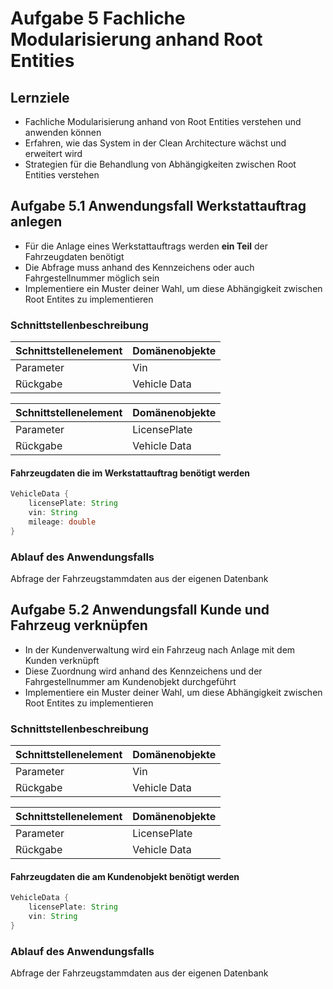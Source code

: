 # Aufgabe 5 Fachliche Modularisierung anhand Root Entities 

## Lernziele

- Fachliche Modularisierung anhand von Root Entities verstehen und anwenden können
- Erfahren, wie das System in der Clean Architecture wächst und erweitert wird
- Strategien für die Behandlung von Abhängigkeiten zwischen Root Entities verstehen

## Aufgabe 5.1 Anwendungsfall Werkstattauftrag anlegen

- Für die Anlage eines Werkstattauftrags werden **ein Teil** der Fahrzeugdaten benötigt
- Die Abfrage muss anhand des Kennzeichens oder auch Fahrgestellnummer möglich sein
- Implementiere ein Muster deiner Wahl, um diese Abhängigkeit zwischen Root Entites zu implementieren

### Schnittstellenbeschreibung

| Schnittstellenelement | Domänenobjekte           |
|-----------------------|--------------------------|
| Parameter             | Vin                      |
| Rückgabe              | Vehicle Data      |


| Schnittstellenelement | Domänenobjekte           |
|-----------------------|--------------------------|
| Parameter             | LicensePlate             |
| Rückgabe              | Vehicle Data             |

#### Fahrzeugdaten die im Werkstattauftrag benötigt werden

```java
VehicleData {
    licensePlate: String
    vin: String
    mileage: double        
}
```

### Ablauf des Anwendungsfalls

Abfrage der Fahrzeugstammdaten aus der eigenen Datenbank

## Aufgabe 5.2 Anwendungsfall Kunde und Fahrzeug verknüpfen 

- In der Kundenverwaltung wird ein Fahrzeug nach Anlage mit dem Kunden verknüpft
- Diese Zuordnung wird anhand des Kennzeichens und der Fahrgestellnummer am Kundenobjekt durchgeführt
- Implementiere ein Muster deiner Wahl, um diese Abhängigkeit zwischen Root Entites zu implementieren

### Schnittstellenbeschreibung

| Schnittstellenelement | Domänenobjekte           |
|-----------------------|--------------------------|
| Parameter             | Vin                      |
| Rückgabe              | Vehicle Data      |


| Schnittstellenelement | Domänenobjekte           |
|-----------------------|--------------------------|
| Parameter             | LicensePlate             |
| Rückgabe              | Vehicle Data             |

#### Fahrzeugdaten die am Kundenobjekt benötigt werden

```java
VehicleData {
    licensePlate: String
    vin: String    
}
```

### Ablauf des Anwendungsfalls

Abfrage der Fahrzeugstammdaten aus der eigenen Datenbank